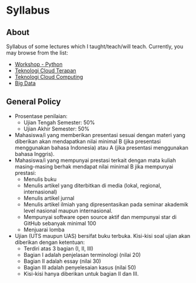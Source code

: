 # Syllabus

## About

Syllabus of some lectures which I taught/teach/will teach. Currently, you may browse from the list:

* [Workshop - Python](workshop-python.md)
* [Teknologi Cloud Terapan](teknologi-cloud-terapan.md)
* [Teknologi Cloud Computing](teknologi-cloud-computing.md)
* [Big Data](bigdata.md)

## General Policy

- Prosentase penilaian:
  - Ujian Tengah Semester: 50%
  - Ujian Akhir Semester: 50%
- Mahasiswa/i yang memberikan presentasi sesuai dengan materi yang diberikan akan mendapatkan nilai minimal B (jika presentasi menggunakan bahasa Indonesia) atau A (jika presentasi menggunakan bahasa Inggris).
- Mahasiswa/i yang mempunyai prestasi terkait dengan mata kuliah masing-masing berhak mendapat nilai minimal B jika mempunyai prestasi:
  - Menulis buku
  - Menulis artikel yang diterbitkan di media (lokal, regional, internasional)
  - Menulis artikel jurnal
  - Menulis artikel ilmiah yang dipresentasikan pada seminar akademik level nasional maupun internasional.
  - Mempunyai software open source aktif dan mempunyai star di GitHub sebanyak minimal 100 
  - Menjuarai lomba
- Ujian (UTS maupun UAS) bersifat buku terbuka. Kisi-kisi soal ujian akan diberikan dengan ketentuan:
  - Terdiri atas 3 bagian (I, II, III)
  - Bagian I adalah penjelasan terminologi (nilai 20)
  - Bagian II adalah essay (nilai 30)
  - Bagian III adalah penyelesaian kasus (nilai 50)
  - Kisi-kisi hanya diberikan untuk bagian II dan III.

